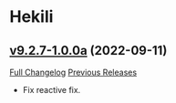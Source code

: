 # Hekili

## [v9.2.7-1.0.0a](https://github.com/Hekili/hekili/tree/v9.2.7-1.0.0a) (2022-09-11)
[Full Changelog](https://github.com/Hekili/hekili/compare/v9.2.7-1.0.0...v9.2.7-1.0.0a) [Previous Releases](https://github.com/Hekili/hekili/releases)

- Fix reactive fix.  
